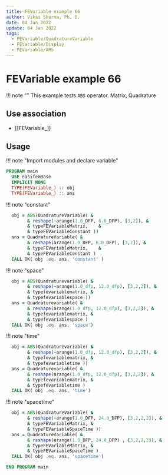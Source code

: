 ```yaml
---
title: FEVariable example 66
author: Vikas Sharma, Ph. D.
date: 04 Jan 2022
update: 04 Jan 2022
tags:
  - FEVariable/QuadratureVariable
  - FEVariable/Display
  - FEVariable/ABS
---
```


# FEVariable example 66

!!! note ""
    This example tests `ABS` operator. Matrix, Quadrature

## Use association

- [[FEVariable_]]

## Usage

!!! note "Import modules and declare variable"

```fortran
PROGRAM main
  USE easifemBase
  IMPLICIT NONE
  TYPE(FEVariable_) :: obj
  TYPE(FEVariable_) :: ans
```

!!! note "constant"

```fortran
  obj = ABS(QuadratureVariable( &
        & reshape(-arange(1.0_DFP, 6.0_DFP), [3,2]), &
        & typeFEVariableMatrix,    &
        & typeFEVariableConstant ))
  ans = QuadratureVariable( &
        & reshape(arange(1.0_DFP, 6.0_DFP), [3,2]), &
        & typeFEVariableMatrix,    &
        & typeFEVariableConstant )
  CALL OK( obj .eq. ans, 'constant' )
```

!!! note "space"

```fortran
  obj = ABS(Quadraturevariable( &
        & reshape(-arange(1.0_dfp, 12.0_dfp), [3,2,2]), &
        & typefevariablematrix, &
        & typefevariablespace ))
  ans = Quadraturevariable( &
        & reshape(arange(1.0_dfp, 12.0_dfp), [3,2,2]), &
        & typefevariablematrix, &
        & typefevariablespace )
  CALL OK( obj .eq. ans, 'space')
```

!!! note "time"

```fortran
  obj = ABS(Quadraturevariable( &
        & reshape(-arange(1.0_dfp, 12.0_dfp), [3,2,2]), &
        & typefevariablematrix, &
        & typefevariabletime ))
  ans = Quadraturevariable( &
        & reshape(arange(1.0_dfp, 12.0_dfp), [3,2,2]), &
        & typefevariablematrix, &
        & typefevariabletime )
  CALL OK( obj .eq. ans, 'time')
```

!!! note "spacetime"

```fortran
  obj = ABS(QuadratureVariable( &
        & reshape(-arange(1.0_DFP, 24.0_DFP), [3,2,2,2]), &
        & typeFEVariableMatrix, &
        & typeFEVariableSpaceTime ))
  ans = QuadratureVariable( &
        & reshape(arange(1.0_DFP, 24.0_DFP) , [3,2,2,2]), &
        & typeFEVariableMatrix, &
        & typeFEVariableSpaceTime )
  CALL OK( obj .eq. ans, 'spacetime')
```

```fortran
END PROGRAM main
```
